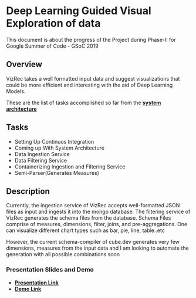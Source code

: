 
# Deep Learning Guided Visual Exploration of data

This document is about the progress of the Project during Phase-II for Google Summer of Code - GSoC 2019

## Overview

VizRec takes a well formatted input data and suggest visualizations that could be more efficient and interesting with the aid of Deep Learning Models.

These are the list of tasks accomplished so far from the **[system architecture](_static/system_architecture.png)**

## Tasks

- Setting Up Continuos Integration
- Coming up With System Architecture
- Data Ingestion Service
- Data Filtering Service
- Containerizing Ingestion and Filtering Service
- Semi-Parser(Generates Measures)

## Description

Currently, the ingestion service of VizRec accepts well-formatted JSON files as input and ingests it into the mongo database. The filtering service of VizRec generates the schema files from the database. Schema Files comprise of measures, dimensions, filter, joins, and pre-aggregations. One can visualize different chart types such as bar, pie, line, table..etc

However, the current schema-compiler of cube.dev generates very few dimensions, measures from the input data and I am looking to automate the generation with all possible combinations soon

### Presentation Slides and Demo

- **[Presentation Link](https://docs.google.com/presentation/d/1NM9nqGbIkCsfLV5yBXwJ6jOClxDYIcOevznW6aF8EQI/edit?usp=sharing)** 
- **[Demo Link](https://youtu.be/OVejQR2yszg)** 

